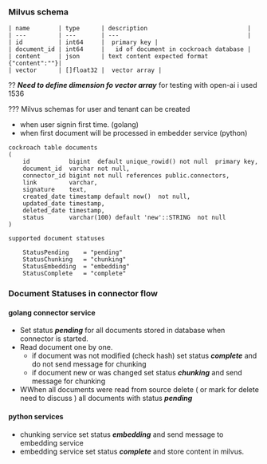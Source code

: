 
### Milvus schema 
```
| name        | type      | description                            |
| ---         | ---       | ---                                    |          
| id          | int64     |  primary key |  
| document_id | int64     |   id of document in cockroach database |    
| content     | json      | text content expected format {"content":""}|
| vector      | []float32 |  vector array |

```
?? ***Need to define dimension fo vector array*** 
for testing with open-ai i used 1536 

??? Milvus schemas for user and tenant can be created 
- when user signin first time. (golang)
- when first document will be processed in embedder service (python)

```shell
cockroach table documents
(
    id           bigint  default unique_rowid() not null  primary key,
    document_id  varchar not null,
    connector_id bigint not null references public.connectors,
    link         varchar,
    signature    text,
    created_date timestamp default now()  not null,
    updated_date timestamp,
    deleted_date timestamp,
    status       varchar(100) default 'new'::STRING  not null
)

supported document statuses 

    StatusPending    = "pending"	
	StatusChunking   = "chunking"
	StatusEmbedding  = "embedding"
	StatusComplete   = "complete"

```

### Document Statuses in  connector flow 

#### golang connector service 
- Set status ***pending*** for all documents stored in database when connector is started.
- Read document one by one. 
  - if document was not modified (check hash) set status ***complete*** and do not send message for chunking 
  - if document new or was changed set status ***chunking*** and send message for chunking 
- WWhen all documents were read from source delete ( or mark for delete need to discuss ) all documents with status ***pending***

#### python services 
- chunking service set status ***embedding*** and send message to embedding service 
- embedding service set status ***complete*** and store content in milvus. 

